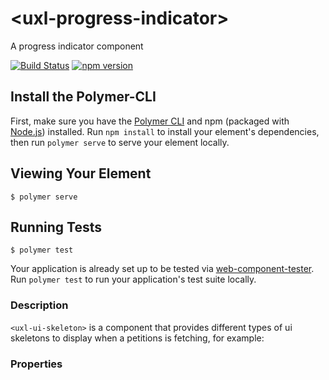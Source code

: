 # \<uxl-progress-indicator\>

A progress indicator component

[![Build Status](https://travis-ci.org/uxland/uxl-porgress-indicator.svg?branch=master)](https://travis-ci.org/uxland/uxl-progress-indicator)
[![npm version](https://badge.fury.io/js/%40uxland%2Fuxl-progress-indicator.svg)](https://badge.fury.io/js/%40uxland%2Fuxl-progress-indicator)

## Install the Polymer-CLI

First, make sure you have the [Polymer CLI](https://www.npmjs.com/package/polymer-cli) and npm (packaged with [Node.js](https://nodejs.org)) installed. Run `npm install` to install your element's dependencies, then run `polymer serve` to serve your element locally.

## Viewing Your Element

```
$ polymer serve
```

## Running Tests

```
$ polymer test
```

Your application is already set up to be tested via [web-component-tester](https://github.com/Polymer/web-component-tester). Run `polymer test` to run your application's test suite locally.


### Description

`<uxl-ui-skeleton>` is a component that provides different types of ui skeletons to display when a petitions is fetching, for example:

### Properties

               




